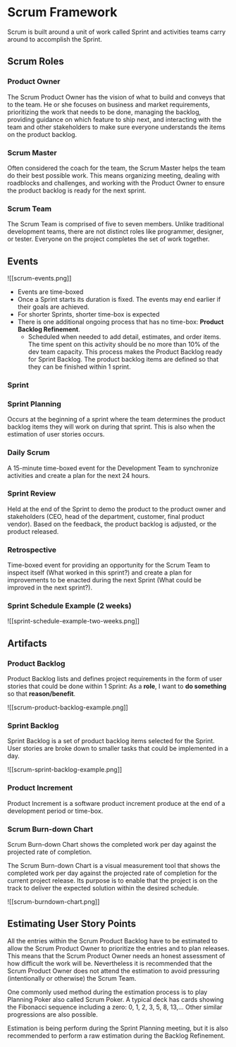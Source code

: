 # Scrum Framework

Scrum is built around a unit of work called Sprint and activities teams carry around to accomplish the Sprint.

## Scrum Roles

### Product Owner

The Scrum Product Owner has the vision of what to build and conveys that to the team. He or she focuses on business and market requirements, prioritizing the work that needs to be done, managing the backlog, providing guidance on which feature to ship next, and interacting with the team and other stakeholders to make sure everyone understands the items on the product backlog.

### Scrum Master

Often considered the coach for the team, the Scrum Master helps the team do their best possible work. This means organizing meeting, dealing with roadblocks and challenges, and working with the Product Owner to ensure the product backlog is ready for the next sprint.

### Scrum Team

The Scrum Team is comprised of five to seven members. Unlike traditional development teams, there are not distinct roles like programmer, designer, or tester. Everyone on the project completes the set of work together.

## Events

![[scrum-events.png]]

- Events are time-boxed
- Once a Sprint starts its duration is fixed. The events may end earlier if their goals are achieved.
- For shorter Sprints, shorter time-box is expected
- There is one additional ongoing process that has no time-box: **Product Backlog Refinement**.
  - Scheduled when needed to add detail, estimates, and order items. The time spent on this activity should be no more than 10% of the dev team capacity. This process makes the Product Backlog ready for Sprint Backlog. The product backlog items are defined so that they can be finished within 1 sprint.

### Sprint

### Sprint Planning

Occurs at the beginning of a sprint where the team determines the product backlog items they will work on during that sprint. This is also when the estimation of user stories occurs.

### Daily Scrum

A 15-minute time-boxed event for the Development Team to synchronize activities and create a plan for the next 24 hours.

### Sprint Review

Held at the end of the Sprint to demo the product to the product owner and stakeholders (CEO, head of the department, customer, final product vendor). Based on the feedback, the product backlog is adjusted, or the product released.

### Retrospective

Time-boxed event for providing an opportunity for the Scrum Team to inspect itself (What
worked in this sprint?) and create a plan for improvements to be enacted during the next
Sprint (What could be improved in the next sprint?).

### Sprint Schedule Example (2 weeks)

![[sprint-schedule-example-two-weeks.png]]

## Artifacts

### Product Backlog

Product Backlog lists and defines project requirements in the form of user stories that could be done within 1 Sprint: As a **role**, I want to **do something** so that **reason/benefit**.

![[scrum-product-backlog-example.png]]

### Sprint Backlog

Sprint Backlog is a set of product backlog items selected for the Sprint. User stories are broke down to smaller tasks that could be implemented in a day.

![[scrum-sprint-backlog-example.png]]

### Product Increment

Product Increment is a software product increment produce at the end of a development period or time-box.

### Scrum Burn-down Chart

Scrum Burn-down Chart shows the completed work per day against the projected rate of completion.

The Scrum Burn-down Chart is a visual measurement tool that shows the completed work per day against the projected rate of completion for the current project release. Its purpose is to enable that the project is on the track to deliver the expected solution within the desired schedule.

![[scrum-burndown-chart.png]]

## Estimating User Story Points

All the entries within the Scrum Product Backlog have to be estimated to allow the Scrum Product Owner to prioritize the entries and to plan releases. This means that the Scrum Product Owner needs an honest assessment of how difficult the work will be. Nevertheless it is recommended that the Scrum Product Owner does not attend the estimation to avoid pressuring (intentionally or otherwise) the Scrum Team.

One commonly used method during the estimation process is to play Planning Poker also called Scrum Poker. A typical deck has cards showing the Fibonacci sequence including a zero: 0, 1, 2, 3, 5, 8, 13,... Other similar progressions are also possible.

Estimation is being perform during the Sprint Planning meeting, but it is also recommended to perform a raw estimation during the Backlog Refinement.
